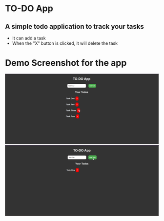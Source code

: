 # TO-DO App

## A simple todo application to track your tasks

- It can add a task
- When the "X" button is clicked, it will delete the task

# Demo Screenshot for the app

![Screenshot1](/TaskOne/screenshots/1.png)
![Screenshot2](/TaskOne/screenshots/2.png)
